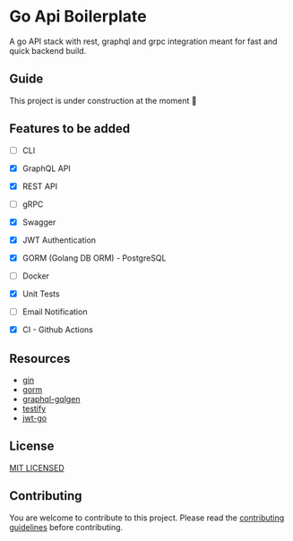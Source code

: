# Go Api Boilerplate
A go API stack with rest, graphql and grpc integration meant for fast and quick backend build.  

## Guide

This project is under construction at the moment 🚧


## Features to be added

- [ ] CLI
- [x] GraphQL API
- [x] REST API
- [ ] gRPC
- [x] Swagger
- [x] JWT Authentication
- [x] GORM (Golang DB ORM) - PostgreSQL
- [ ] Docker
- [x] Unit Tests
- [ ] Email Notification
- [x] CI - Github Actions


## Resources

- [gin](https://github.com/gin-gonic/gin)
- [gorm](https://github.com/jinzhu/gorm)
- [graphql-gqlgen](https://github.com/99designs/gqlgen)
- [testify](https://github.com/stretchr/testify)
- [jwt-go](https://gopkg.in/dgrijalva/jwt-go.v3)

## License

[MIT LICENSED](./LICENSE)

## Contributing

You are welcome to contribute to this project. Please read the [contributing guidelines](CONTRIBUTING.md) before contributing.
